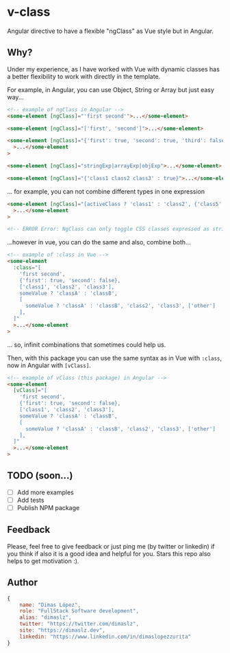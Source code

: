 # v-class

Angular directive to have a flexible "ngClass" as Vue style but in Angular.

## Why?

Under my experience, as I have worked with Vue with dynamic classes has a better flexibility to work with directly in the template.

For example, in Angular, you can use Object, String or Array but just easy way...

```html
<!-- example of ngClass in Angular -->
<some-element [ngClass]="'first second'">...</some-element>

<some-element [ngClass]="['first', 'second']">...</some-element>

<some-element [ngClass]="{'first': true, 'second': true, 'third': false}"
  >...</some-element
>

<some-element [ngClass]="stringExp|arrayExp|objExp">...</some-element>

<some-element [ngClass]="{'class1 class2 class3' : true}">...</some-element>
```

... for example, you can not combine different types in one expression

```html
<some-element [ngClass]="[activeClass ? 'class1' : 'class2', {'class5': true}]"
  >...</some-element
>

<!-- ERROR Error: NgClass can only toggle CSS classes expressed as strings, got [object Object] -->
```

...however in vue, you can do the same and also, combine both...

```html
<!-- example of :class in Vue -->
<some-element
  :class="[
    'first second',
    {'first': true, 'second': false},
    ['class1', 'class2', 'class3'],
    someValue ? 'classA' : 'classB',
    [
      someValue ? 'classA' : 'classB', 'class2', 'class3', ['other']
    ],
  ]"
  >...</some-element
>
```

... so, infinit combinations that sometimes could help us.

Then, with this package you can use the same syntax as in Vue with `:class`, now in Angular with `[vClass]`.

```html
<!-- example of vClass (this package) in Angular -->
<some-element
  [vClass]="[
    'first second',
    {'first': true, 'second': false},
    ['class1', 'class2', 'class3'],
    someValue ? 'classA' : 'classB',
    [
      someValue ? 'classA' : 'classB', 'class2', 'class3', ['other']
    ],
  ]"
  >...</some-element
>
```

## TODO (soon...)

- [ ] Add more examples
- [ ] Add tests
- [ ] Publish NPM package

## Feedback

Please, feel free to give feedback or just ping me (by twitter or linkedin) if you think if also it is a good idea and helpful for you. Stars this repo also helps to get motivation :).

## Author

```js
{
	name: "Dimas López",
	role: "FullStack Software development",
	alias: "dimaslz",
	twitter: "https://twitter.com/dimaslz",
	site: "https://dimaslz.dev",
	linkedin: "https://www.linkedin.com/in/dimaslopezzurita"
}
```
